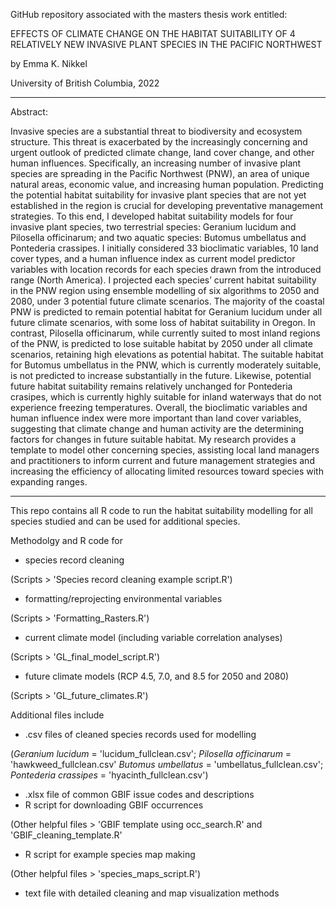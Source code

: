 GitHub repository associated with the masters thesis work entitled:

EFFECTS OF CLIMATE CHANGE ON THE HABITAT SUITABILITY OF 4 RELATIVELY NEW INVASIVE PLANT SPECIES IN THE PACIFIC NORTHWEST

by Emma K. Nikkel

University of British Columbia, 2022

***
Abstract:

Invasive species are a substantial threat to biodiversity and ecosystem structure. This threat is exacerbated by the increasingly concerning and urgent outlook of predicted climate change, land cover change, and other human influences. Specifically, an increasing number of invasive plant species are spreading in the Pacific Northwest (PNW), an area of unique natural areas, economic value, and increasing human population. Predicting the potential habitat suitability for invasive plant species that are not yet established in the region is crucial for developing preventative management strategies. To this end, I developed habitat suitability models for four invasive plant species, two terrestrial species: Geranium lucidum and Pilosella officinarum; and two aquatic species: Butomus umbellatus and Pontederia crassipes. I initially considered 33 bioclimatic variables, 10 land cover types, and a human influence index as current model predictor variables with location records for each species drawn from the introduced range (North America). I projected each species’ current habitat suitability in the PNW region using ensemble modelling of six algorithms to 2050 and 2080, under 3 potential future climate scenarios. The majority of the coastal PNW is predicted to remain potential habitat for Geranium lucidum under all future climate scenarios, with some loss of habitat suitability in Oregon. In contrast, Pilosella officinarum, while currently suited to most inland regions of the PNW, is predicted to lose suitable habitat by 2050 under all climate scenarios, retaining high elevations as potential habitat. The suitable habitat for Butomus umbellatus in the PNW, which is currently moderately suitable, is not predicted to increase substantially in the future. Likewise, potential future habitat suitability remains relatively unchanged for Pontederia crasipes, which is currently highly suitable for inland waterways that do not experience freezing temperatures. Overall, the bioclimatic variables and human influence index were more important than land cover variables, suggesting that climate change and human activity are the determining factors for changes in future suitable habitat. My research provides a template to model other concerning species, assisting local land managers and practitioners to inform current and future management strategies and increasing the efficiency of allocating limited resources toward species with expanding ranges.

***


This repo contains all R code to run the habitat suitability modelling for all species studied and can be used for additional species.

Methodolgy and R code for

  - species record cleaning 
  
  (Scripts > 'Species record cleaning example script.R')
  - formatting/reprojecting environmental variables

  (Scripts > 'Formatting_Rasters.R')
  - current climate model (including variable correlation analyses)

  (Scripts > 'GL_final_model_script.R')
  - future climate models (RCP 4.5, 7.0, and 8.5 for 2050 and 2080)

  (Scripts > 'GL_future_climates.R')

Additional files include

  - .csv files of cleaned species records used for modelling 
  
  (_Geranium lucidum_ = 'lucidum_fullclean.csv'; _Pilosella officinarum_ = 'hawkweed_fullclean.csv'
  _Butomus umbellatus_ = 'umbellatus_fullclean.csv'; _Pontederia crassipes_ = 'hyacinth_fullclean.csv')
  - .xlsx file of common GBIF issue codes and descriptions
  - R script for downloading GBIF occurrences

  (Other helpful files > 'GBIF template using occ_search.R' and 'GBIF_cleaning_template.R'
  - R script for example species map making

  (Other helpful files > 'species_maps_script.R')
  - text file with detailed cleaning and map visualization methods

